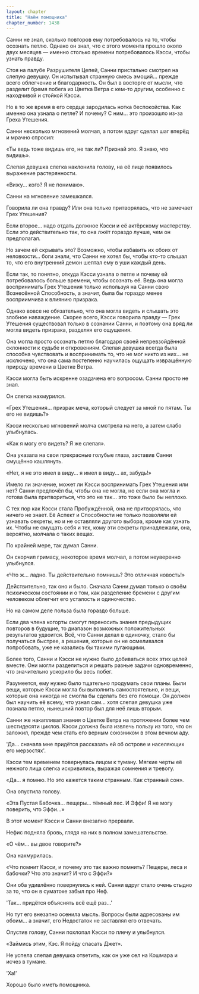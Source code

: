 ```yaml
---
layout: chapter
title: "Наём помощника"
chapter_number: 1438
---
```




Санни не знал, сколько повторов ему потребовалось на то, чтобы осознать петлю. Однако он знал, что с этого момента прошло около двух месяцев — именно столько времени потребовалось Кэсси, чтобы узнать правду.

Стоя на палубе Разрушителя Цепей, Санни пристально смотрел на слепую девушку. Он испытывал странную смесь эмоций... прежде всего облегчение и благодарность. Он был в восторге от мысли, что разделит бремя побега из Цветка Ветра с кем-то другим, особенно с находчивой и стойкой Кэсси.

Но в то же время в его сердце зародилась нотка беспокойства. Как именно она узнала о петле? И почему? С ним... это произошло из-за Греха Утешения.

Санни несколько мгновений молчал, а потом вдруг сделал шаг вперёд и мрачно спросил:

«Ты ведь тоже видишь его, не так ли? Признай это. Я знаю, что видишь».

Слепая девушка слегка наклонила голову, на её лице появилось выражение растерянности.

«Вижу... кого? Я не понимаю».

Санни на мгновение замешкался.

Говорила ли она правду? Или она только притворялась, что не замечает Грех Утешения?

Если второе... надо отдать должное Кэсси и её актёрскому мастерству. Если это действительно так, то она лжёт гораздо лучше, чем он предполагал.

Но зачем ей скрывать это? Возможно, чтобы избавить их обоих от неловкости... боги знали, что Санни не хотел бы, чтобы кто-то слышал то, что его внутренний демон шептал ему в уши каждый день.

Если так, то понятно, откуда Кэсси узнала о петле и почему ей потребовалось больше времени, чтобы осознать её. Ведь она могла воспринимать Грех Утешения только используя на Санни свою Вознесённой Способность, а значит, была бы гораздо менее восприимчива к влиянию призрака.

Однако вовсе не обязательно, что она могла видеть и слышать это злобное наваждение. Скорее всего, Кэсси говорила правду — Грех Утешения существовал только в сознании Санни, и поэтому она вряд ли могла видеть призрака, разделяя его ощущения.

Она могла просто осознать петлю благодаря своей непревзойдённой склонности к судьбе и откровениям. Слепая девушка всегда была способна чувствовать и воспринимать то, что не мог никто из них... не исключено, что она сама постепенно научилась ощущать извращённую природу времени в Цветке Ветра.

Кэсси могла быть искренне озадачена его вопросом. Санни просто не знал.

Он слегка нахмурился.

«Грех Утешения... призрак меча, который следует за мной по пятам. Ты его не видишь?»

Кэсси несколько мгновений молча смотрела на него, а затем слабо улыбнулась.

«Как я могу его видеть? Я же слепая».

Она указала на свои прекрасные голубые глаза, заставив Санни смущённо кашлянуть.

«Нет, я не это имел в виду... я имел в виду... ах, забудь!»

Имело ли значение, может ли Кэсси воспринимать Грех Утешения или нет? Санни предпочёл бы, чтобы она не могла, но если она могла и готова была притвориться, что это не так... это тоже было бы неплохо.

С тех пор как Кэсси стала Пробуждённой, она не притворялась, что ничего не знает. Её Аспект и Способности не только позволяли ей узнавать секреты, но и не оставляли другого выбора, кроме как узнать их. Чтобы не смущать себя и тех, кому эти секреты принадлежали, она, вероятно, молчала о таких вещах.

По крайней мере, так думал Санни.

Он скорчил гримасу, некоторое время молчал, а потом неуверенно улыбнулся.

«Что ж... ладно. Ты действительно помнишь? Это отличная новость!»

Действительно, так оно и было. Сначала Санни думал только о своём психическом состоянии и о том, как разделение бремени с другим человеком облегчит его усталость и одиночество.

Но на самом деле польза была гораздо больше.

Если два члена когорты смогут переносить знания предыдущих повторов в будущие, то диапазон возможных положительных результатов удвоится. Всё, что Санни делал в одиночку, стало бы получаться быстрее, а решения, которые он не осмеливался попробовать, уже не казались бы такими пугающими.

Более того, Санни и Кэсси не нужно было добиваться всех этих целей вместе. Они могли разделиться и решать разные задачи одновременно, что значительно ускорило бы весь побег.

Разумеется, ему нужно было тщательно продумать свои планы. Были вещи, которые Кэсси могла бы выполнить самостоятельно, и вещи, которые она никогда не смогла бы сделать без его помощи. Он должен был научить её всему, что узнал сам... хотя слепая девушка уже познала петлю, нынешний повтор был для неё лишь вторым.

Санни же накапливал знания о Цветке Ветра на протяжении более чем шестидесяти циклов. Кэсси должна была извлечь пользу из того, что он заложил, прежде чем стать его верным союзником в этом вечном аду.

'Да... сначала мне придётся рассказать ей об острове и населяющих его мерзостях'.

Кэсси тем временем повернулась лицом к туману. Мягкие черты её нежного лица слегка искривились, выражая сомнения и тревогу.

«Да... я помню. Но это кажется таким странным. Как странный сон».

Она опустила голову.

«Эта Пустая Бабочка... пещеры... тёмный лес. И Эффи! Я не могу поверить, что Эффи...»

В этот момент Кэсси и Санни внезапно прервали.

Нефис подняла бровь, глядя на них в полном замешательстве.

«О чём... вы двое говорите?»

Она нахмурилась.

«Что помнит Кэсси, и почему это так важно помнить? Пещеры, леса и бабочки? Что это значит? И что с Эффи?»

Они оба удивлённо повернулись к ней. Санни вдруг стало очень стыдно за то, что он в суматохе забыл про Неф.

'Так... придётся объяснять всё ещё раз...'

Но тут его внезапно осенила мысль. Вопросы были адресованы им обоим... а значит, его Недостаток не заставлял его отвечать.

Опустив голову, Санни похлопал Кэсси по плечу и улыбнулся.

«Займись этим, Кэс. Я пойду спасать Джет».

Не успела слепая девушка ответить, как он уже сел на Кошмара и исчез в тумане.

'Ха!'

Хорошо было иметь помощника.

